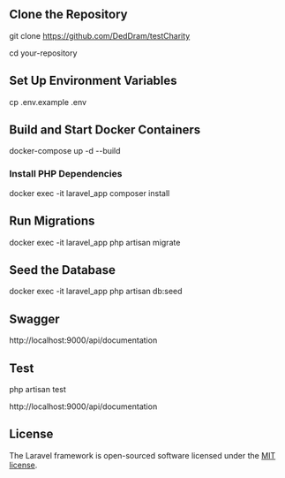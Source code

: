 

## Clone the Repository

git clone https://github.com/DedDram/testCharity

cd your-repository

## Set Up Environment Variables

cp .env.example .env

## Build and Start Docker Containers

docker-compose up -d --build

### Install PHP Dependencies

docker exec -it laravel_app composer install

## Run Migrations

docker exec -it laravel_app php artisan migrate

## Seed the Database

docker exec -it laravel_app php artisan db:seed

## Swagger

http://localhost:9000/api/documentation

## Test

php artisan test

http://localhost:9000/api/documentation

## License

The Laravel framework is open-sourced software licensed under the [MIT license](https://opensource.org/licenses/MIT).
